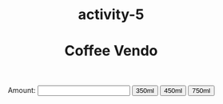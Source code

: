# activity-5
<!DOCTYPE html>
<html>
<head>
	<title>Hanzel</title>
</head>
<body style="text-align:center">
	<h1>Coffee Vendo</h1>
	<br><br>
	<label>Amount:</label>
	<input type="text" id="payment">
	<input type="button" value="350ml" onclick="cat1()">
	<input type="button" value="450ml" onclick="cat2()">
	<input type="button" value="750ml" onclick="cat3()">
	<script type="text/javascript">
		function cat3()
		{
			var pay=Number(document.getElementById('payment').value);
			var money;
			if (isNaN(pay))
			{
				alert("Invalid")
			}
			else
			{
				if (pay>=50)
				{
					money=pay-50
					alert("ENJOY YOUR COFFEE , " + "Changed amount:" + money)
				}
				else
				{
					alert("Insufficient Amount")
				}
			}
		}
		function cat2()
		{
			var pay=Number(document.getElementById('payment').value);
			var money;
			if (isNaN(pay))
			{
				alert("Invalid")
			}
			else
			{
				if (pay>=30)
				{
					money=pay-30
					alert("ENJOY YOUR COFFEE ," + "Changed amount: " + money)
				}
				else
				{
					alert("Insufficient Amount")
				}
			}
		}
		function cat1()
		{
			var pay=Number(document.getElementById('payment').value);
			var money;
			if (isNaN(pay))
			{
				alert("Invalid")
			}
			else
			{
				if (pay>=25)
				{
					money=pay-25
					alert("ENJOY YOUR COFFEE , " + "Changed amount:" + money)
				}
				else
				{
					alert("Insufficient Amount")
				}
			}
		}
	</script>
</body>
</html>
